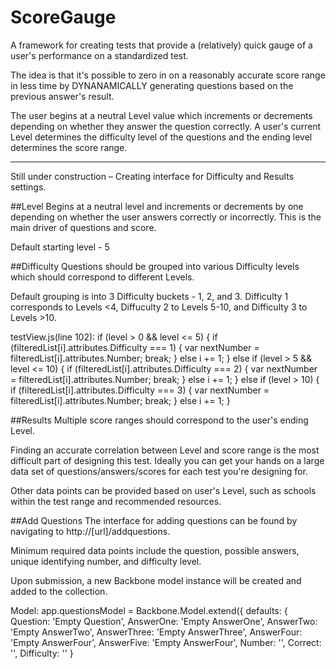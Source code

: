 # ScoreGauge

A framework for creating tests that provide a (relatively) quick gauge of a user's performance on a standardized test. 

The idea is that it's possible to zero in on a reasonably accurate score range in less time by DYNANAMICALLY generating questions based on the previous answer's result.

The user begins at a neutral Level value which increments or decrements depending on whether they answer the question correctly. A user's current Level determines the difficulty level of the questions and the ending level determines the score range. 

---
Still under construction – Creating interface for Difficulty and Results settings. 

##Level
Begins at a neutral level and increments or decrements by one depending on whether the user answers correctly or incorrectly. This is the main driver of questions and score. 

Default starting level - 5

##Difficulty
Questions should be grouped into various Difficulty levels which should correspond to different Levels. 

Default grouping is into 3 Difficulty buckets - 1, 2, and 3. Difficulty 1 corresponds to Levels <4, Diffuculty 2 to Levels 5-10, and Difficulty 3 to Levels >10. 

testView.js(line 102): 
if (level > 0 && level <= 5) {
                if (filteredList[i].attributes.Difficulty === 1) {
                    var nextNumber = filteredList[i].attributes.Number;
                    break;
                } else i += 1;
            } else if (level > 5 && level <= 10) {
                if (filteredList[i].attributes.Difficulty === 2) {
                    var nextNumber = filteredList[i].attributes.Number;
                    break;
                } else i += 1;
            } else if (level > 10) {
                if (filteredList[i].attributes.Difficulty === 3) {
                    var nextNumber = filteredList[i].attributes.Number;
                    break;
                } else i += 1;
            }


##Results
Multiple score ranges should correspond to the user's ending Level.

Finding an accurate correlation between Level and score range is the most difficult part of designing this test. Ideally you can get your hands on a large data set of questions/answers/scores for each test you're designing for. 

Other data points can be provided based on user's Level, such as schools within the test range and recommended resources. 

##Add Questions
The interface for adding questions can be found by navigating to http://[url]/addquestions. 

Minimum required data points include the question, possible answers, unique identifying number, and difficulty level. 

Upon submission, a new Backbone model instance will be created and added to the collection. 

Model: 
app.questionsModel = Backbone.Model.extend({
    defaults: {
        Question: 'Empty Question',
        AnswerOne: 'Empty AnswerOne',
        AnswerTwo: 'Empty AnswerTwo',
        AnswerThree: 'Empty AnswerThree',
        AnswerFour: 'Empty AnswerFour',
        AnswerFive: 'Empty AnswerFour',
        Number: '',
        Correct: '',
        Difficulty: ''
    }








